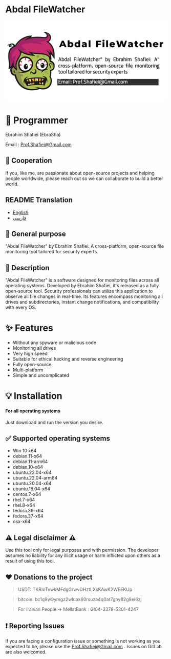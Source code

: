 # Abdal FileWatcher

![](https://raw.githubusercontent.com/ebrasha/Abdal-FileWatcher/main/banner.png)

# 🤵 Programmer
Ebrahim Shafiei (EbraSha)

Email :  Prof.Shafiei@Gmail.com


## 🤞 Cooperation
If you, like me, are passionate about open-source projects and helping people worldwide, please reach out so we can collaborate to build a better world.


## README Translation
- [English](README.md)
- [فارسی](README.fa.md)

## 💎 General purpose
"Abdal FileWatcher" by Ebrahim Shafiei: A cross-platform, open-source file monitoring tool tailored for security experts.

## 📄 Description
"Abdal FileWatcher" is a software designed for monitoring files across all operating systems. Developed by Ebrahim Shafiei, it's released as a fully open-source tool. Security professionals can utilize this application to observe all file changes in real-time. Its features encompass monitoring all drives and subdirectories, instant change notifications, and compatibility with every OS.

# ✨ Features

- Without any spyware or malicious code
- Monitoring all drives
- Very high speed
- Suitable for ethical hacking and reverse engineering
- Fully open-source
- Multi-platform
- Simple and uncomplicated


# 💡 Installation

#### For all operating systems
Just download and run the version you desire.
 
## ✅ Supported operating systems

- Win 10 x64
- debian.11-x64
- debian.11-arm64
- debian.10-x64
- ubuntu.22.04-x64
- ubuntu.22.04-arm64
- ubuntu.20.04-x64
- ubuntu.18.04-x64
- centos.7-x64
- rhel.7-x64
- rhel.8-x64
- fedora.36-x64
- fedora.37-x64
- osx-x64

 

## ⚠️ Legal disclaimer ⚠️

Use this tool only for legal purposes and with permission. The developer assumes no liability for any illicit usage or harm inflicted upon others as a result of using this tool.

## ❤️ Donations to the project

> USDT:      TKRmTvwkMFdgGrwvDHztLXsKAwK2WEEKUp

> bitcoin:   bc1q9w9ymgz2wluax60rsuza4q0at7gpy82g8el6zj

> For Iranian People -> MellatBank : 6104-3378-5301-4247

## ❗ Reporting Issues

If you are facing a configuration issue or something is not working as you expected to be, please use the Prof.Shafiei@Gmail.com . Issues on GitLab are also welcomed.

